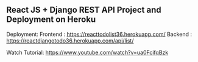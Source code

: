 ## React JS + Django  REST API Project and Deployment on Heroku
Deployment:
Frontend : https://reacttodolist36.herokuapp.com/
Backend : https://reactdjangotodo36.herokuapp.com/api/list/

Watch Tutorial: https://www.youtube.com/watch?v=ua0FcifqBzk
